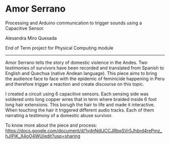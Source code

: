 # Amor Serrano

Processing and Arduino communication to trigger sounds using a Capacitive Sensor. 

Alesandra Miro Quesada

End of Term project for Physical Computing module

------------------------

Amor Serrano tells the story of domestic violence in the Andes. 
Two testimonies of survivors have been recorded and translated from Spanish to English  and Quechua (native Andean language). 
This piece aims to bring the audience face to face with  the epidemic of feminicide happening in Peru and therefore trigger a 
reaction and create discourse on this topic.

I created a circuit using 6 capacitive sensors. Each sensing side was soldered onto long copper wires that in term where braided inside 6 foot long hair extensions. This borugh the hair to life and made it interactive. When touching the hair it triggered different audio tracks. Each of them narrating a testimony of a domestic abuse survivor. 

To know more about the piece and process:
https://docs.google.com/document/d/1ydnNdlJCCJRbqSVr5Jhbrd4rePmz_hJlPiK_X4oO4WU/edit?usp=sharing
